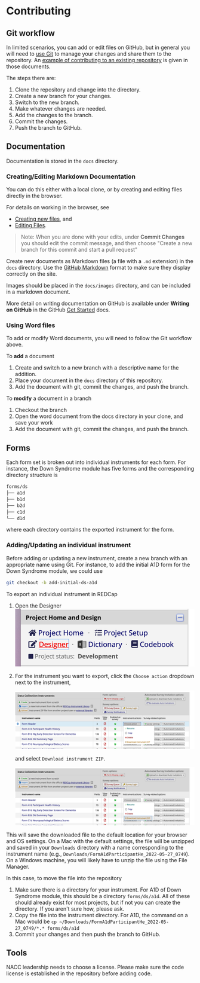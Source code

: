 # Contributing

## Git workflow

In limited scenarios, you can add or edit files on GitHub, but in general you will need to [use Git](https://docs.github.com/en/get-started/using-git) to manage your changes and share them to the repository.
An [example of contributing to an existing repository](https://docs.github.com/en/get-started/using-git/about-git#example-contribute-to-an-existing-repository) is given in those documents.

The steps there are:
1. Clone the repository and change into the directory.
2. Create a new branch for your changes.
3. Switch to the new branch.
4. Make whatever changes are needed.
5. Add the changes to the branch.
6. Commit the changes.
7. Push the branch to GitHub.

## Documentation

Documentation is stored in the `docs` directory.

### Creating/Editing Markdown Documentation
You can do this either with a local clone, or by creating and editing files directly in the browser.

For details on working in the browser, see
* [Creating new files](https://docs.github.com/en/repositories/working-with-files/managing-files/creating-new-files), and
* [Editing Files](https://docs.github.com/en/repositories/working-with-files/managing-files/editing-files).

> Note: When you are done with your edits, under **Commit Changes** you should edit the commit message, and then choose "Create a new branch for this commit and start a pull request"

Create new documents as Markdown files (a file with a `.md` extension) in the `docs` directory.
Use the [GitHub Markdown](https://docs.github.com/en/get-started/writing-on-github/getting-started-with-writing-and-formatting-on-github/basic-writing-and-formatting-syntax)
format to make sure they display correctly on the site.

Images should be placed in the `docs/images` directory, and can be included in a markdown document.

More detail on writing documentation on GitHub is available under **Writing on GitHub** in the GitHub [Get Started](https://docs.github.com/en/get-started) docs.

### Using Word files

To add or modify Word documents, you will need to follow the Git workflow above.

To **add** a document

1. Create and switch to a new branch with a descriptive name for the addition.
2. Place your document in the `docs` directory of this repository.
3. Add the document with git, commit the changes, and push the branch.

To **modify** a document in a branch

1. Checkout the branch
2. Open the word document from the docs directory in your clone, and save your work
3. Add the document with git, commit the changes, and push the branch.


## Forms

Each form set is broken out into individual instruments for each form. 
For instance, the Down Syndrome module has five forms and the corresponding directory structure is

```bash
forms/ds
├── a1d
├── b1d
├── b2d
├── c1d
└── d1d
```

where each directory contains the exported instrument for the form.

### Adding/Updating an individual instrument

Before adding or updating a new instrument, create a new branch with an appropriate name using Git.
For instance, to add the initial A1D form for the Down Syndrome module, we could use

```bash
git checkout -b add-initial-ds-a1d
```

To export an individual instrument in REDCap

1. Open the Designer\
   ![Location of designer link](docs/images/designer.png)
2. For the instrument you want to export, click the `Choose action` dropdown next to the instrument,

   <img src="docs/images/instrument-action.png" width=650 >

   and select `Download instrument ZIP`. 
   
   <img src="docs/images/instrument-download.png" width=650>

This will save the downloaded file to the default location for your browser and OS settings.
On a Mac with the default settings, the file will be unzipped and saved in your `Downloads` directory with a name corresponding to the instrument name (e.g., `Downloads/FormA1dParticipantHe_2022-05-27_0749`).
On a Windows machine, you will likely have to unzip the file using the File Manager.

In this case, to move the file into the repository 

1. Make sure there is a directory for your instrument.
   For A1D of Down Syndrome module, this should be a directory `forms/ds/a1d`.
   All of these should already exist for most projects, but if not you can create the directory.
   If you aren't sure how, please ask.
2. Copy the file into the instrument directory.
   For A1D, the command on a Mac would be `cp ~/Downloads/FormA1dParticipantHe_2022-05-27_0749/*.* forms/ds/a1d`
3. Commit your changes and then push the branch to GitHub.


## Tools

NACC leadership needs to choose a license.
Please make sure the code license is established in the repository before adding code.


